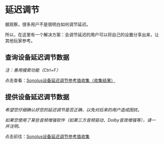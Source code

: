 # 延迟调节

据观察，很多用户不是很明白如何调节延迟。

所以，在这里有一个解决方案：会调节延迟的用户可以将自己的设置分享出来，让其他玩家参考。

## 查询设备延迟调节数据

*注：善用搜索功能（Ctrl+F）*

点击查看：[Sonolus设备延迟调节参考值收集（收集结果）](https://docs.qq.com/sheet/DVXVJRFhPQktITHdn?tab=BB08J2)

## 提供设备延迟调节数据

*希望您仔细确认好您的延迟调节是否正确，以免对后来的用户造成困扰。*

*如果您使用了某些音频增强软件（如第三方音频驱动、Dolby音效增强等），请一并注明。*

点击前往：[Sonolus设备延迟调节参考值收集](https://docs.qq.com/form/page/DVWVUUGN5T0pLWFhN)